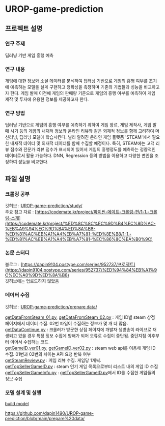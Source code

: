 # UROP-game-prediction

## 프로젝트 설명

### 연구 주제

딥러닝 기반 게임 흥행 예측

### 연구 내용

게임에 대한 정보와 소셜 데이터를 분석하여 딥러닝 기반으로 게임의 흥행 여부를 조기에 예측하는 모델을 설계 구현하고 정확성을 측정하며 기존의 기법들과 성능을 비교하고자 한다. 게임 발매 이전에 게임의 판매량 기준으로 게임의 흥행 여부를 예측하여 게임 제작 및 투자에 유용한 정보를 제공하고자 한다.

### 연구 방법

딥러닝 기반으로 게임의 흥행 여부를 예측하기 위하여 게임 장르, 게임 제작사, 게임 발매 시기 등의 게임의 내재적 정보와 온라인 리뷰와 같은 외재적 정보를 함께 고려하여 머신러닝, 딥러닝 모델에 학습시킨다. 널리 알려진 온라인 게임 플랫폼 'STEAM'에서 필요한 내재적 데이터 및 외재적 데이터를 함께 수집할 예정이다. 특히, STEAM에는 고객 리뷰 점수와 전문가 리뷰 점수가 표시되어 있어서 게임의 흥행정도를 예측하는 정량적인 데이터로서 활용 가능하다. DNN, Regression 등의 방법을 이용하고 다양한 변인을 조정하여 성능을 비교한다.

## 파일 설명

### 크롤링 공부

깃허브 : [UROP-game-prediction/study/](https://github.com/dapin1490/UROP-game-prediction/tree/main/study)  
주요 참고 자료 : [https://codemate.kr/project/파이썬-메이트-크롤링-편/1-1.-크롤링-소개](https://codemate.kr/project/%ED%8C%8C%EC%9D%B4%EC%8D%AC-%EB%A9%94%EC%9D%B4%ED%8A%B8-%ED%81%AC%EB%A1%A4%EB%A7%81-%ED%8E%B8/1-1.-%ED%81%AC%EB%A1%A4%EB%A7%81-%EC%86%8C%EA%B0%9C)

### 논문 스터디

블로그 : [https://dapin9104.postype.com/series/952737/프로젝트](https://dapin9104.postype.com/series/952737/%ED%94%84%EB%A1%9C%EC%A0%9D%ED%8A%B8)  
깃허브에는 업로드하지 않았음

### 데이터 수집

깃허브 : [UROP-game-prediction/prepare data/](https://github.com/dapin1490/UROP-game-prediction/tree/main/prepare%20data)  
  
[getDataFromSteam_01.py](https://github.com/dapin1490/UROP-game-prediction/blob/main/prepare%20data/getDataFromSteam_01.py), [getDataFromSteam_02.py](https://github.com/dapin1490/UROP-game-prediction/blob/main/prepare%20data/getDataFromSteam_02.py) : 게임 ID별 steam 상점 페이지에서 데이터 수집. 02번 파일이 수집하는 정보가 몇 개 더 많음.  
[getDataContinue.py](https://github.com/dapin1490/UROP-game-prediction/blob/main/prepare%20data/getDataContinue.py) : 크롤러가 방문한 상점 페이지에 개발자 생방송이 라이브로 재생되고 있을 경우 특정 정보 수집에 방해가 되어 오류로 수집이 중단됨. 중단지점 이후부터 이어서 수집하는 코드.  
[getGameID_ver01.py](https://github.com/dapin1490/UROP-game-prediction/blob/main/prepare%20data/getGameID_ver01.py), [getGameID_ver02.py](https://github.com/dapin1490/UROP-game-prediction/blob/main/prepare%20data/getGameID_ver02.py) : steam web api를 이용해 게임 ID 수집. 01번과 02번의 차이는 API 요청 반복 여부  
[getSteamReview.py](https://github.com/dapin1490/UROP-game-prediction/blob/main/prepare%20data/getSteamReview.py) : 게임 리뷰 수집. 게임당 1개씩.  
[getTopSellerGameID.py](https://github.com/dapin1490/UROP-game-prediction/blob/main/prepare%20data/getTopSellerGameID.py) : steam 인기 게임 목록으로부터 리스트 내의 게임 ID 수집  
[getTopSellerGameInfo.py](https://github.com/dapin1490/UROP-game-prediction/blob/main/prepare%20data/getTopSellerGameInfo.py) : [getTopSellerGameID.py](https://github.com/dapin1490/UROP-game-prediction/blob/main/prepare%20data/getTopSellerGameID.py)에서 ID를 수집한 게임들의 정보 수집  

### 모델 설계 및 실행

[build model](https://github.com/dapin1490/UROP-game-prediction/tree/main/build%20model)

https://github.com/dapin1490/UROP-game-prediction/blob/main/prepare%20data/
